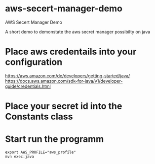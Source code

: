 # aws-secert-manager-demo
AWS Secert Manager Demo

A short demo to demonstate the aws secret manager possibilty on java

# Place aws credentails into your configuration

https://aws.amazon.com/de/developers/getting-started/java/
https://docs.aws.amazon.com/sdk-for-java/v1/developer-guide/credentials.html

# Place your secret id into the Constants class

# Start run the programm

```
export AWS_PROFILE="aws_profile"
mvn exec:java
```
